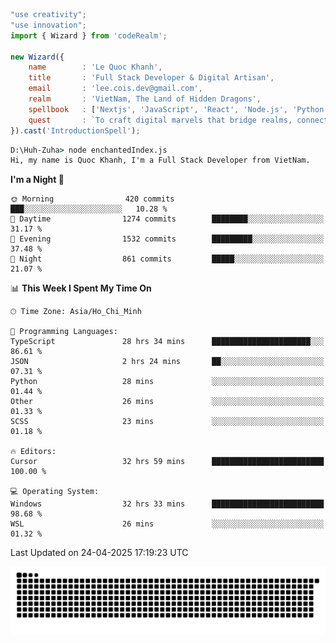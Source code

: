 <!--x axis divider-->

```js 
"use creativity";
"use innovation";
import { Wizard } from 'codeRealm';

new Wizard({
    name        : 'Le Quoc Khanh',
    title       : 'Full Stack Developer & Digital Artisan',
    email       : 'lee.cois.dev@gmail.com',
    realm       : 'VietNam, The Land of Hidden Dragons',
    spellbook   : ['Nextjs', 'JavaScript', 'React', 'Node.js', 'Python', 'Django', 'Cloud Services'],
    quest       : `To craft digital marvels that bridge realms, connect cultures, and bring imagination to life.`,
}).cast('IntroductionSpell');
```

```cmd
D:\Huh-Zuha> node enchantedIndex.js
Hi, my name is Quoc Khanh, I'm a Full Stack Developer from VietNam.
```
<!--START_SECTION:waka-->
**I'm a Night 🦉** 

```text
🌞 Morning                420 commits         ███░░░░░░░░░░░░░░░░░░░░░░   10.28 % 
🌆 Daytime                1274 commits        ████████░░░░░░░░░░░░░░░░░   31.17 % 
🌃 Evening                1532 commits        █████████░░░░░░░░░░░░░░░░   37.48 % 
🌙 Night                  861 commits         █████░░░░░░░░░░░░░░░░░░░░   21.07 % 
```


📊 **This Week I Spent My Time On** 

```text
🕑︎ Time Zone: Asia/Ho_Chi_Minh

💬 Programming Languages: 
TypeScript               28 hrs 34 mins      ██████████████████████░░░   86.61 % 
JSON                     2 hrs 24 mins       ██░░░░░░░░░░░░░░░░░░░░░░░   07.31 % 
Python                   28 mins             ░░░░░░░░░░░░░░░░░░░░░░░░░   01.44 % 
Other                    26 mins             ░░░░░░░░░░░░░░░░░░░░░░░░░   01.33 % 
SCSS                     23 mins             ░░░░░░░░░░░░░░░░░░░░░░░░░   01.18 % 

🔥 Editors: 
Cursor                   32 hrs 59 mins      █████████████████████████   100.00 % 

💻 Operating System: 
Windows                  32 hrs 33 mins      █████████████████████████   98.68 % 
WSL                      26 mins             ░░░░░░░░░░░░░░░░░░░░░░░░░   01.32 % 
```


 Last Updated on 24-04-2025 17:19:23 UTC
<!--END_SECTION:waka-->
<picture>
  <source media="(prefers-color-scheme: dark)" srcset="https://raw.githubusercontent.com/leecois/leecois/output/github-contribution-grid-snake-dark.svg">
  <source media="(prefers-color-scheme: light)" srcset="https://raw.githubusercontent.com/leecois/leecois/output/github-contribution-grid-snake.svg">
  <img alt="github contribution grid snake animation" src="https://raw.githubusercontent.com/leecois/leecois/output/github-contribution-grid-snake.svg">
</picture>
